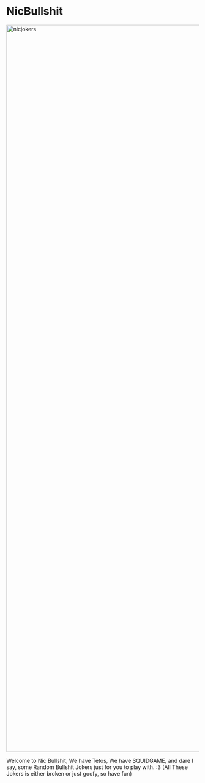 # NicBullshit

<img width="1775" height="1900" alt="nicjokers" src="https://github.com/user-attachments/assets/07ecd030-5323-4f06-b56b-49ddf5e883b7" />

Welcome to Nic Bullshit, We have Tetos, We have SQUIDGAME, and dare I say, some Random Bullshit Jokers just for you to play with. :3
(All These Jokers is either broken or just goofy, so have fun)
